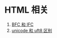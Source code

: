 # HTML 相关

1. [BFC 和 IFC](https://github.com/kaisa911/DailyInterviewQuestion/blob/master/Questions/HTML/BFC和IFC.md)
2. [unicode 和 uft8 区别](https://github.com/kaisa911/DailyInterviewQuestion/blob/master/Questions/Html/unicode和uft8区别.md)
